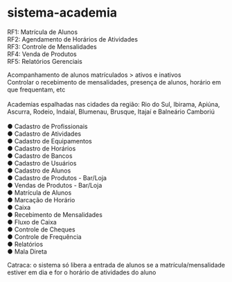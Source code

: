 # sistema-academia

RF1: Matrícula de Alunos<br>
RF2: Agendamento de Horários de Atividades<br>
RF3: Controle de Mensalidades<br>
RF4: Venda de Produtos<br>
RF5: Relatórios Gerenciais<br>

Acompanhamento de alunos matrículados > ativos e inativos<br>
Controlar o recebimento de mensalidades, presença de alunos, horário em que frequentam, etc<br>
<br>
Academias espalhadas nas cidades da região: Rio do Sul, Ibirama, Apiúna, Ascurra, Rodeio, Indaial, Blumenau, Brusque, Itajaí e Balneário Camboriú<br>
<br>
● Cadastro de Profissionais<br>
● Cadastro de Atividades<br>
● Cadastro de Equipamentos<br>
● Cadastro de Horários<br>
● Cadastro de Bancos<br>
● Cadastro de Usuários<br>
● Cadastro de Alunos<br>
● Cadastro de Produtos - Bar/Loja<br>
● Vendas de Produtos - Bar/Loja<br>
● Matrícula de Alunos<br>
● Marcação de Horário<br>
● Caixa<br>
● Recebimento de Mensalidades<br>
● Fluxo de Caixa<br>
● Controle de Cheques<br>
● Controle de Frequência<br>
● Relatórios<br>
● Mala Direta<br>

Catraca: o sistema só libera a entrada de alunos se a matrícula/mensalidade estiver em dia e for o horário de atividades do aluno